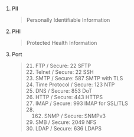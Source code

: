 1. PII
    >  Personally Identifiable Information
2. PHI
    >  Protected Health Information
3. Port
    >   21. FTP / Secure: 22 SFTP
    >   23. Telnet / Secure: 22 SSH
    >   25. SMTP / Secure: 587 SMTP with TLS
    >   37. Time Protocol / Secure: 123 NTP
    >   53. DNS / Secure: 853 DoT
    >   80. HTTP / Secure: 443 HTTPS
    >   143. IMAP / Secure: 993 IMAP for SSL/TLS
    >   161. 162. SNMP / Secure: SNMPv3
    >   445. SMB / Secure: 2049 NFS
    >   389. LDAP / Secure: 636 LDAPS 


